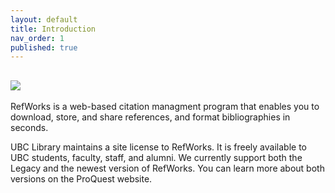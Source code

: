```yaml
---
layout: default
title: Introduction
nav_order: 1
published: true
---
```

## ![]({{site.baseurl}}/content/images/refworks.png)

RefWorks is a web-based citation managment program that enables you to download, store, and share references, and format bibliographies in seconds. 

UBC Library maintains a site license to RefWorks. It is freely available to UBC students, faculty, staff, and alumni. We currently support both the Legacy and the newest version of RefWorks. You can learn more about both versions on the ProQuest website.
